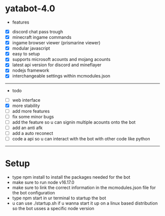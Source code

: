 # yatabot-4.0


- features
 - [X] discord chat pass trough
 - [X] minecraft ingame commands
 - [X] ingame browser viewer (prismarine viewer)
 - [X] modular javascript
 - [X] easy to setup
 - [X] supports microsoft acounts and mojang acounts
 - [X] latest api version for discord and mineflayer
 - [X] nodejs framework
 - [X] interchangeable settings within mcmodules.json
  ___________________________________________________
  - todo
   - [ ] web interface
   - [x] more stability
   - [ ] add more features
   - [ ] fix some minor bugs
   - [ ] add the feature so u can signin multiple acounts onto the bot
   - [ ] add an anti afk
   - [ ] add a auto reconect
   - [ ] code a api so u can interact with the bot with other code like python
 
 _____________________________________________________
 
 # Setup
 
 - type npm install to install the packages needed for the bot
 - make sure to run node v16.17.0 
 - make sure to link the correct information in the mcmodules.json file for the bot configuration
 - type npm start in ur terminal to startup the bot
 - u can use ./startup.sh if u wanna start it up on a linux based distribution so the bot usses a specific node version

